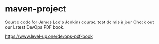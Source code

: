 # maven-project
Source code for James Lee's Jenkins course.
test de mis à jour
Check out our Latest DevOps PDF book.

https://www.level-up.one/devops-pdf-book
